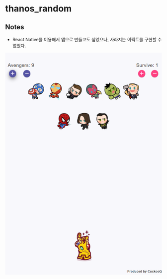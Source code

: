 # thanos_random

## Notes
* React Native를 이용해서 앱으로 만들고도 싶었으나, 사라지는 이펙트를 구현할 수 없었다.

![thanos_random](./thanos_random.png)

